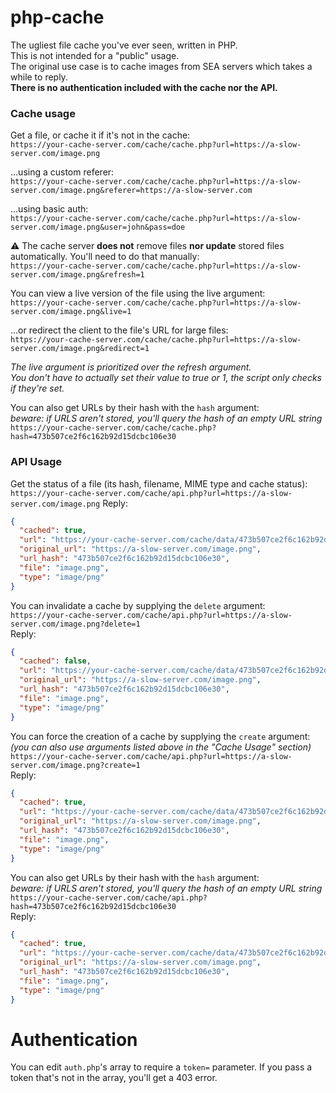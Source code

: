 # php-cache
The ugliest file cache you've ever seen, written in PHP.  
This is not intended for a "public" usage.  
The original use case is to cache images from SEA servers which takes a while to reply.  
**There is no authentication included with the cache nor the API.**

### Cache usage
Get a file, or cache it if it's not in the cache:  
``https://your-cache-server.com/cache/cache.php?url=https://a-slow-server.com/image.png``

...using a custom referer:  
``https://your-cache-server.com/cache/cache.php?url=https://a-slow-server.com/image.png&referer=https://a-slow-server.com``

...using basic auth:  
``https://your-cache-server.com/cache/cache.php?url=https://a-slow-server.com/image.png&user=john&pass=doe``

⚠️ The cache server **does not** remove files **nor update** stored files automatically. You'll need to do that manually:  
``https://your-cache-server.com/cache/cache.php?url=https://a-slow-server.com/image.png&refresh=1``

You can view a live version of the file using the live argument:  
``https://your-cache-server.com/cache/cache.php?url=https://a-slow-server.com/image.png&live=1``

...or redirect the client to the file's URL for large files:  
``https://your-cache-server.com/cache/cache.php?url=https://a-slow-server.com/image.png&redirect=1``

*The live argument is prioritized over the refresh argument.  
You don't have to actually set their value to true or 1, the script only checks if they're set.*

You can also get URLs by their hash with the ``hash`` argument:  
*beware: if URLS aren't stored, you'll query the hash of an empty URL string*
``https://your-cache-server.com/cache/cache.php?hash=473b507ce2f6c162b92d15dcbc106e30``

### API Usage
Get the status of a file (its hash, filename, MIME type and cache status):  
``https://your-cache-server.com/cache/api.php?url=https://a-slow-server.com/image.png``
Reply:
````json
{
  "cached": true,
  "url": "https://your-cache-server.com/cache/data/473b507ce2f6c162b92d15dcbc106e30/image.png",
  "original_url": "https://a-slow-server.com/image.png",
  "url_hash": "473b507ce2f6c162b92d15dcbc106e30",
  "file": "image.png",
  "type": "image/png"
}
````

You can invalidate a cache by supplying the ``delete`` argument:  
``https://your-cache-server.com/cache/api.php?url=https://a-slow-server.com/image.png?delete=1``  
Reply:
````json
{
  "cached": false,
  "url": "https://your-cache-server.com/cache/data/473b507ce2f6c162b92d15dcbc106e30/image.png",
  "original_url": "https://a-slow-server.com/image.png",
  "url_hash": "473b507ce2f6c162b92d15dcbc106e30",
  "file": "image.png",
  "type": "image/png"
}
````

You can force the creation of a cache by supplying the ``create`` argument:  
*(you can also use arguments listed above in the "Cache Usage" section)*  
``https://your-cache-server.com/cache/api.php?url=https://a-slow-server.com/image.png?create=1``  
Reply:
````json
{
  "cached": true,
  "url": "https://your-cache-server.com/cache/data/473b507ce2f6c162b92d15dcbc106e30/image.png",
  "original_url": "https://a-slow-server.com/image.png",
  "url_hash": "473b507ce2f6c162b92d15dcbc106e30",
  "file": "image.png",
  "type": "image/png"
}
````

You can also get URLs by their hash with the ``hash`` argument:  
*beware: if URLS aren't stored, you'll query the hash of an empty URL string*
``https://your-cache-server.com/cache/api.php?hash=473b507ce2f6c162b92d15dcbc106e30``  
Reply:
````json
{
  "cached": true,
  "url": "https://your-cache-server.com/cache/data/473b507ce2f6c162b92d15dcbc106e30/image.png",
  "original_url": "https://a-slow-server.com/image.png",
  "url_hash": "473b507ce2f6c162b92d15dcbc106e30",
  "file": "image.png",
  "type": "image/png"
}
````

# Authentication
You can edit ``auth.php``'s array to require a ``token=`` parameter.
If you pass a token that's not in the array, you'll get a 403 error.